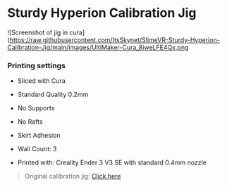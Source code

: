 # Sturdy Hyperion Calibration Jig

![Screenshot of jig in cura](https://raw.githubusercontent.com/ItsSkynet/SlimeVR-Sturdy-Hyperion-Calibration-Jig/main/images/UltiMaker-Cura_8iweLFE4Qx.png

### Printing settings
- Sliced with Cura
- Standard Quality 0.2mm
- No Supports
- No Rafts
- Skirt Adhesion
- Wall Count: 3

- Printed with: Creality Ender 3 V3 SE with standard 0.4mm nozzle

> Original calibration jig: [Click here](https://github.com/Lupinixx/SlimeVR-Hyperion-BMI160-PCB/blob/main/Hyperion%20Lupinix-calibration_jig.stl) 
